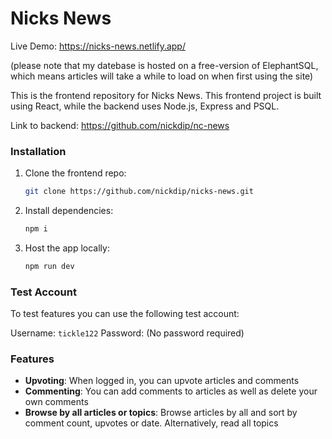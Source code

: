# Nicks News

Live Demo: https://nicks-news.netlify.app/ 

(please note that my datebase is hosted on a free-version of ElephantSQL, which means articles will take a while to load on when first using the site)

This is the frontend repository for Nicks News. This frontend project is built using React, while the backend uses Node.js, Express and PSQL.

Link to backend: https://github.com/nickdip/nc-news

### Installation

1. Clone the frontend repo:
   ```bash
   git clone https://github.com/nickdip/nicks-news.git

2. Install dependencies:
   ```bash
   npm i

2. Host the app locally:
   ```bash
   npm run dev


### Test Account

To test features you can use the following test account:

Username: `tickle122`
Password: (No password required)


### Features

- **Upvoting**: When logged in, you can upvote articles and comments
- **Commenting**: You can add comments to articles as well as delete your own comments
- **Browse by all articles or topics**: Browse articles by all and sort by comment count, upvotes or date. Alternatively, read all topics